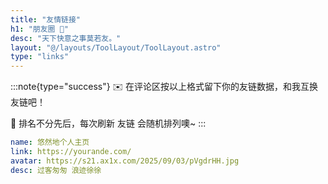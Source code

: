 ```yaml
---
title: "友情链接"
h1: "朋友圈 👭"
desc: "天下快意之事莫若友。"
layout: "@/layouts/ToolLayout/ToolLayout.astro"
type: "links"
---
```


:::note{type="success"}
✉️ 在评论区按以上格式留下你的友链数据，和我互换友链吧！

👭 排名不分先后，每次刷新 友链 会随机排列噢~
:::

```yaml
name: 悠然地个人主页
link: https://yourande.com/
avatar: https://s21.ax1x.com/2025/09/03/pVgdrHH.jpg
desc: 过客匆匆 浪迹徐徐
```
